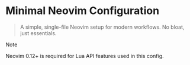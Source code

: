 # Minimal Neovim Configuration

> A simple, single-file Neovim setup for modern workflows. No bloat, just essentials.

> [!NOTE]
> Neovim 0.12+ is required for Lua API features used in this config.
